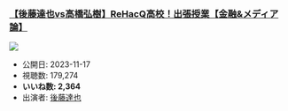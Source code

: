 ### [【後藤達也vs高橋弘樹】ReHacQ高校！出張授業【金融&メディア論】](https://www.youtube.com/watch?v=8mz4ro3C4KQ)
[![](https://img.youtube.com/vi/8mz4ro3C4KQ/sddefault.jpg)](https://www.youtube.com/watch?v=8mz4ro3C4KQ)
-   公開日: 2023-11-17
-   視聴数: 179,274
-   **いいね数: 2,364**
-   出演者: [後藤達也](/rehacq_fan/people/後藤達也 "wikilink")
